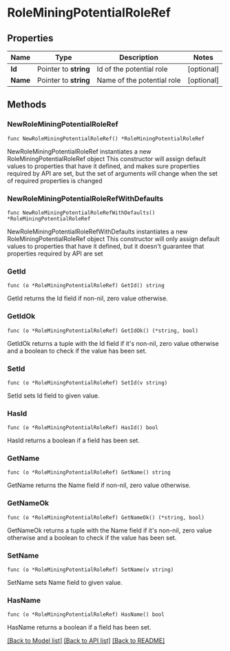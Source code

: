 # RoleMiningPotentialRoleRef

## Properties

Name | Type | Description | Notes
------------ | ------------- | ------------- | -------------
**Id** | Pointer to **string** | Id of the potential role | [optional] 
**Name** | Pointer to **string** | Name of the potential role | [optional] 

## Methods

### NewRoleMiningPotentialRoleRef

`func NewRoleMiningPotentialRoleRef() *RoleMiningPotentialRoleRef`

NewRoleMiningPotentialRoleRef instantiates a new RoleMiningPotentialRoleRef object
This constructor will assign default values to properties that have it defined,
and makes sure properties required by API are set, but the set of arguments
will change when the set of required properties is changed

### NewRoleMiningPotentialRoleRefWithDefaults

`func NewRoleMiningPotentialRoleRefWithDefaults() *RoleMiningPotentialRoleRef`

NewRoleMiningPotentialRoleRefWithDefaults instantiates a new RoleMiningPotentialRoleRef object
This constructor will only assign default values to properties that have it defined,
but it doesn't guarantee that properties required by API are set

### GetId

`func (o *RoleMiningPotentialRoleRef) GetId() string`

GetId returns the Id field if non-nil, zero value otherwise.

### GetIdOk

`func (o *RoleMiningPotentialRoleRef) GetIdOk() (*string, bool)`

GetIdOk returns a tuple with the Id field if it's non-nil, zero value otherwise
and a boolean to check if the value has been set.

### SetId

`func (o *RoleMiningPotentialRoleRef) SetId(v string)`

SetId sets Id field to given value.

### HasId

`func (o *RoleMiningPotentialRoleRef) HasId() bool`

HasId returns a boolean if a field has been set.

### GetName

`func (o *RoleMiningPotentialRoleRef) GetName() string`

GetName returns the Name field if non-nil, zero value otherwise.

### GetNameOk

`func (o *RoleMiningPotentialRoleRef) GetNameOk() (*string, bool)`

GetNameOk returns a tuple with the Name field if it's non-nil, zero value otherwise
and a boolean to check if the value has been set.

### SetName

`func (o *RoleMiningPotentialRoleRef) SetName(v string)`

SetName sets Name field to given value.

### HasName

`func (o *RoleMiningPotentialRoleRef) HasName() bool`

HasName returns a boolean if a field has been set.


[[Back to Model list]](../README.md#documentation-for-models) [[Back to API list]](../README.md#documentation-for-api-endpoints) [[Back to README]](../README.md)


